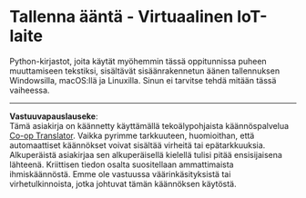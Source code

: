 <!--
CO_OP_TRANSLATOR_METADATA:
{
  "original_hash": "e4f2925acb211765889c3b51b9116ceb",
  "translation_date": "2025-08-27T22:43:43+00:00",
  "source_file": "6-consumer/lessons/1-speech-recognition/virtual-device-audio.md",
  "language_code": "fi"
}
-->
# Tallenna ääntä - Virtuaalinen IoT-laite

Python-kirjastot, joita käytät myöhemmin tässä oppitunnissa puheen muuttamiseen tekstiksi, sisältävät sisäänrakennetun äänen tallennuksen Windowsilla, macOS:llä ja Linuxilla. Sinun ei tarvitse tehdä mitään tässä vaiheessa.

---

**Vastuuvapauslauseke**:  
Tämä asiakirja on käännetty käyttämällä tekoälypohjaista käännöspalvelua [Co-op Translator](https://github.com/Azure/co-op-translator). Vaikka pyrimme tarkkuuteen, huomioithan, että automaattiset käännökset voivat sisältää virheitä tai epätarkkuuksia. Alkuperäistä asiakirjaa sen alkuperäisellä kielellä tulisi pitää ensisijaisena lähteenä. Kriittisen tiedon osalta suositellaan ammattimaista ihmiskäännöstä. Emme ole vastuussa väärinkäsityksistä tai virhetulkinnoista, jotka johtuvat tämän käännöksen käytöstä.